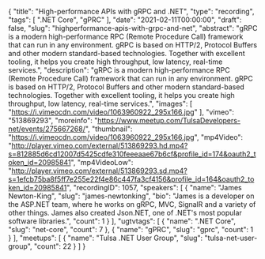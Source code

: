 {
  "title": "High-performance APIs with gRPC and .NET",
  "type": "recording",
  "tags": [
    ".NET Core",
    "gPRC"
  ],
  "date": "2021-02-11T00:00:00",
  "draft": false,
  "slug": "highperformance-apis-with-grpc-and-net",
  "abstract": "gRPC is a modern high-performance RPC (Remote Procedure Call) framework that can run in any environment. gRPC is based on HTTP/2, Protocol Buffers and other modern standard-based technologies. Together with excellent tooling, it helps you create high throughput, low latency, real-time services.",
  "description": "gRPC is a modern high-performance RPC (Remote Procedure Call) framework that can run in any environment. gRPC is based on HTTP/2, Protocol Buffers and other modern standard-based technologies. Together with excellent tooling, it helps you create high throughput, low latency, real-time services.",
  "images": [
    "https://i.vimeocdn.com/video/1063960922_295x166.jpg"
  ],
  "vimeo": "513869293",
  "moreinfo": "https://www.meetup.com/TulsaDevelopers-net/events/275667268/",
  "thumbnail": "https://i.vimeocdn.com/video/1063960922_295x166.jpg",
  "mp4Video": "http://player.vimeo.com/external/513869293.hd.mp4?s=812885d6cd12007d5425cdfe310feeeaae67b6cf&profile_id=174&oauth2_token_id=20985841",
  "mp4VideoLow": "http://player.vimeo.com/external/513869293.sd.mp4?s=1efcb75ba8f5ff7e255e22f4e86c447fa3cf4156&profile_id=164&oauth2_token_id=20985841",
  "recordingID": 1057,
  "speakers": [
    {
      "name": "James Newton-King",
      "slug": "james-newtonking",
      "bio": "James is a developer on the ASP.NET team, where he works on gRPC, MVC, SignalR and a variety of other things. James also created Json.NET, one of .NET's most popular software libraries.",
      "count": 1
    }
  ],
  "ugtvtags": [
    {
      "name": ".NET Core",
      "slug": "net-core",
      "count": 7
    },
    {
      "name": "gPRC",
      "slug": "gprc",
      "count": 1
    }
  ],
  "meetups": [
    {
      "name": "Tulsa .NET User Group",
      "slug": "tulsa-net-user-group",
      "count": 22
    }
  ]
}